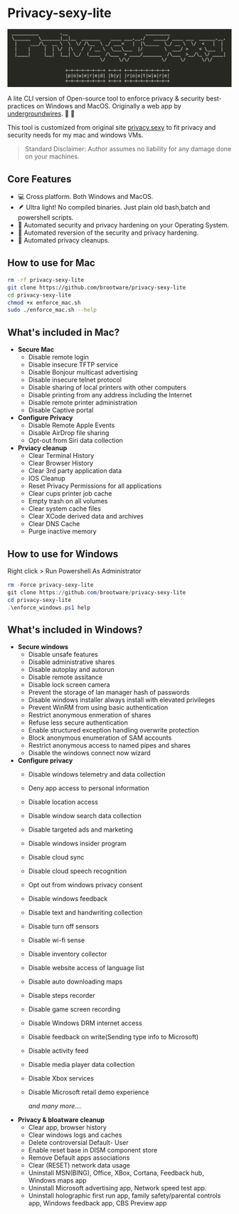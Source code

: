 # Privacy-sexy-lite

<p align="center">
  <img src="./privacyascii.png" alt="Privacy is sexy!"/>
</p>

A lite CLI version of Open-source tool to enforce privacy & security best-practices on Windows and MacOS. Originally a web app by [undergroundwires](https://github.com/undergroundwires). 🍑 🍆

This tool is customized from original site [privacy.sexy](https://privacy.sexy) to fit privacy and security needs for my mac and windows VMs.

> Standard Disclaimer: Author assumes no liability for any damage done on your machines.

## Core Features

- 💻 Cross platform. Both Windows and MacOS.
- 🪶 Ultra light! No compiled binaries. Just plain old bash,batch and powershell scripts.
- 🙅 Automated security and privacy hardening on your Operating System.
- 🔁 Automated reversion of the security and privacy hardening.
- 🧹 Automated privacy cleanups.

## How to use for Mac

```bash
rm -rf privacy-sexy-lite
git clone https://github.com/brootware/privacy-sexy-lite
cd privacy-sexy-lite
chmod +x enforce_mac.sh
sudo ./enforce_mac.sh --help
```

## What's included in Mac?

- **Secure Mac**
  - Disable remote login
  - Disable insecure TFTP service
  - Disable Bonjour multicast advertising
  - Disable insecure telnet protocol
  - Disable sharing of local printers with other computers
  - Disable printing from any address including the Internet
  - Disable remote printer administration
  - Disable Captive portal
- **Configure Privacy**
  - Disable Remote Apple Events
  - Disable AirDrop file sharing
  - Opt-out from Siri data collection
- **Prviacy cleanup**
  - Clear Terminal History
  - Clear Browser History
  - Clear 3rd party application data
  - IOS Cleanup
  - Reset Privacy Permissions for all applications
  - Clear cups printer job cache
  - Empty trash on all volumes
  - Clear system cache files
  - Clear XCode derived data and archives
  - Clear DNS Cache
  - Purge inactive memory

## How to use for Windows

Right click > Run Powershell As Administrator

```powershell
rm -Force privacy-sexy-lite
git clone https://github.com/brootware/privacy-sexy-lite
cd privacy-sexy-lite
.\enforce_windows.ps1 help
```

## What's included in Windows?

- **Secure windows**
  - Disable unsafe features
  - Disable administrative shares
  - Disable autoplay and autorun
  - Disable remote assitance
  - Disable lock screen camera
  - Prevent the storage of lan manager hash of passwords
  - Disable windows installer always install with elevated privileges
  - Prevent WinRM from using basic authentication
  - Restrict anonymous enmeration of shares
  - Refuse less secure authentication
  - Enable structured exception handling overwrite protection
  - Block anonymous enumeration of SAM accounts
  - Restrict anonymous access to named pipes and shares
  - Disable the windows connect now wizard
- **Configure privacy**
  - Disable windows telemetry and data collection
  - Deny app access to personal information
  - Disable location access
  - Disable window search data collection
  - Disable targeted ads and marketing
  - Disable windows insider program
  - Disable cloud sync
  - Disable cloud speech recognition
  - Opt out from windows privacy consent
  - Disable windows feedback
  - Disable text and handwriting collection
  - Disable turn off sensors
  - Disable wi-fi sense
  - Disable inventory collector
  - Disable website access of language list
  - Disable auto downloading maps
  - Disable steps recorder
  - Disable game screen recording
  - Disable Windows DRM internet access
  - Disable feedback on write(Sending type info to Microsoft)
  - Disable activity feed
  - Disable media player data collection
  - Disable Xbox services
  - Disable Microsoft retail demo experience

    *and many more....*
- **Privacy & bloatware cleanup**
  - Clear app, browser history
  - Clear windows logs and caches
  - Delete controversial Default- User
  - Enable reset base in DISM component store
  - Remove Default apps associations
  - Clear (RESET) network data usage
  - Uninstall MSN(BING), Office, XBox, Cortana, Feedback hub, Windows maps app
  - Uninstall Microsoft advertising app, Network speed test app.
  - Uninstall holographic first run app, family safety/parental controls app, Windows feedback app, CBS Preview app
